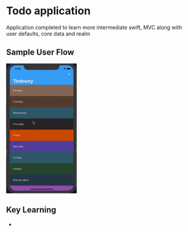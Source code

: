 # Todo application
Application completed to learn more intermediate swift, MVC along with user defaults, core data and realm 

## Sample User Flow

<img src="todo.gif" width="190" height="350" />

## Key Learning

* 




